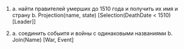 1) a. найти правителей умерших до 1510 года и получить их имя и страну
   b. Projection(name, state) [Selection(DeathDate < 1510) [Leader]]

2) a. соединить собыитя и войны с одинаковыми названиями
   b. Join(Name) [War, Event] 
